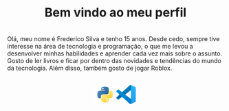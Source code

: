 <h1 align="center"> Bem vindo ao meu perfil </h1>

<br>
Olá, meu nome é Frederico Silva e tenho 15 anos. Desde cedo, sempre tive interesse na área de tecnologia e programação, o que me levou a desenvolver minhas habilidades e aprender cada vez mais sobre o assunto. Gosto de ler livros e ficar por dentro das novidades e tendências do mundo da tecnologia. Além disso, também gosto de jogar Roblox.
<br><br>
  
<p align="center">
  <img src="https://github.com/devicons/devicon/blob/master/icons/python/python-original.svg" alt="python" width="45" height="45" />
  <img src="https://github.com/devicons/devicon/blob/master/icons/vscode/vscode-original.svg" alt="vscode" width="45" height="45" />
</p>
